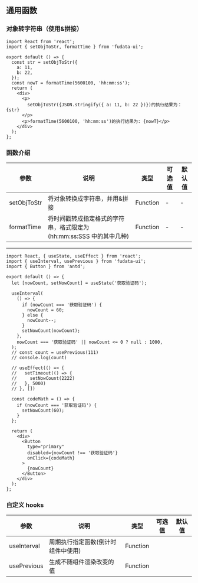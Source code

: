 ## 通用函数

### 对象转字符串（使用&拼接）

```tsx
import React from 'react';
import { setObjToStr, formatTime } from 'fudata-ui';

export default () => {
  const str = setObjToStr({
    a: 11,
    b: 22,
  });
  const nowT = formatTime(5600100, 'hh:mm:ss');
  return (
    <div>
      <p>
        setObjToStr({JSON.stringify({ a: 11, b: 22 })})的执行结果为：{str}
      </p>
      <p>formatTime(5600100, 'hh:mm:ss')的执行结果为: {nowT}</p>
    </div>
  );
};
```

### 函数介绍

| 参数        | 说明                                                                | 类型     | 可选值 | 默认值 |
| ----------- | ------------------------------------------------------------------- | -------- | ------ | ------ |
| setObjToStr | 将对象转换成字符串，并用&拼接                                       | Function | -      | -      |
| formatTime  | 将时间戳转成指定格式的字符串，格式限定为(hh:mm:ss:SSS 中的其中几种) | Function | -      | -      |

---

```tsx
import React, { useState, useEffect } from 'react';
import { useInterval, usePrevious } from 'fudata-ui';
import { Button } from 'antd';

export default () => {
  let [nowCount, setNowCount] = useState('获取验证码');

  useInterval(
    () => {
      if (nowCount === '获取验证码') {
        nowCount = 60;
      } else {
        nowCount--;
      }
      setNowCount(nowCount);
    },
    nowCount === '获取验证码' || nowCount <= 0 ? null : 1000,
  );
  // const count = usePrevious(111)
  // console.log(count)

  // useEffect(() => {
  //   setTimeout(() => {
  //     setNowCount(2222)
  //   }, 5000)
  // }, [])

  const codeMath = () => {
    if (nowCount === '获取验证码') {
      setNowCount(60);
    }
  };

  return (
    <div>
      <Button
        type="primary"
        disabled={nowCount !== '获取验证码'}
        onClick={codeMath}
      >
        {nowCount}
      </Button>
    </div>
  );
};
```

### 自定义 hooks

| 参数        | 说明                               | 类型     | 可选值 | 默认值 |
| ----------- | ---------------------------------- | -------- | ------ | ------ |
| useInterval | 周期执行指定函数(倒计时组件中使用) | Function |        |        |
| usePrevious | 生成不随组件渲染改变的值           | Function |        |        |
